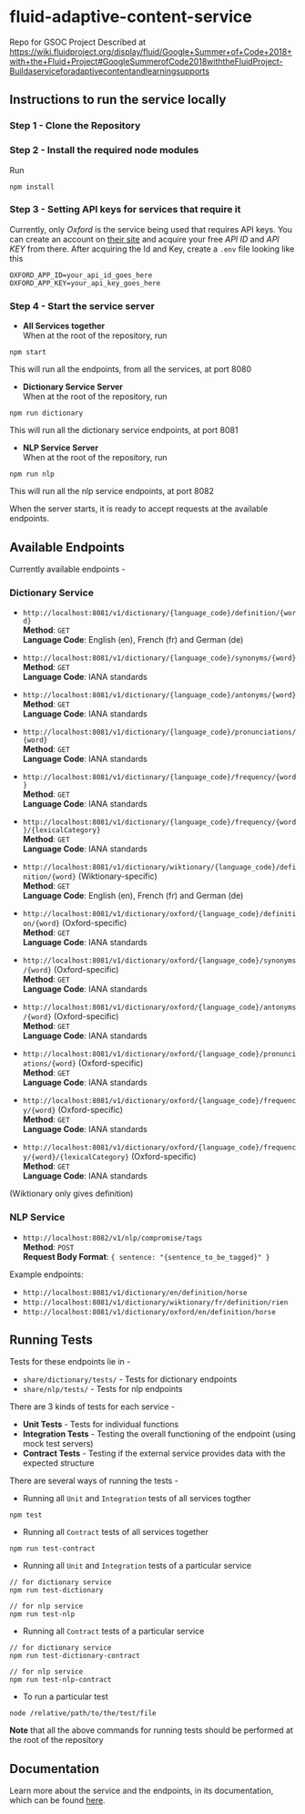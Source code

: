 # fluid-adaptive-content-service
Repo for GSOC Project Described at https://wiki.fluidproject.org/display/fluid/Google+Summer+of+Code+2018+with+the+Fluid+Project#GoogleSummerofCode2018withtheFluidProject-Buildaserviceforadaptivecontentandlearningsupports

## Instructions to run the service locally
### Step 1 - Clone the Repository
### Step 2 - Install the required node modules
Run
```
npm install
```
### Step 3 - Setting API keys for services that require it
Currently, only *Oxford* is the service being used that requires API keys. You can create an account on [their site](https://developer.oxforddictionaries.com/) and acquire your free *API ID* and *API KEY* from there.
After acquiring the Id and Key, create a `.env` file looking like this
```
OXFORD_APP_ID=your_api_id_goes_here
OXFORD_APP_KEY=your_api_key_goes_here
```
### Step 4 - Start the service server
- **All Services together**\
When at the root of the repository, run
```
npm start
```
This will run all the endpoints, from all the services, at port 8080
- **Dictionary Service Server**\
When at the root of the repository, run
```
npm run dictionary
```
This will run all the dictionary service endpoints, at port 8081
- **NLP Service Server**\
When at the root of the repository, run
```
npm run nlp
```
This will run all the nlp service endpoints, at port 8082

When the server starts, it is ready to accept requests at the available endpoints.

## Available Endpoints
Currently available endpoints - 
### Dictionary Service
- `http://localhost:8081/v1/dictionary/{language_code}/definition/{word}`\
**Method**: `GET`\
**Language Code**: English (en), French (fr) and German (de)

- `http://localhost:8081/v1/dictionary/{language_code}/synonyms/{word}`\
**Method**: `GET`\
**Language Code**: IANA standards

- `http://localhost:8081/v1/dictionary/{language_code}/antonyms/{word}`\
**Method**: `GET`\
**Language Code**: IANA standards

- `http://localhost:8081/v1/dictionary/{language_code}/pronunciations/{word}`\
**Method**: `GET`\
**Language Code**: IANA standards

- `http://localhost:8081/v1/dictionary/{language_code}/frequency/{word}`\
**Method**: `GET`\
**Language Code**: IANA standards
- `http://localhost:8081/v1/dictionary/{language_code}/frequency/{word}/{lexicalCategory}`\
**Method**: `GET`\
**Language Code**: IANA standards

- `http://localhost:8081/v1/dictionary/wiktionary/{language_code}/definition/{word}` (Wiktionary-specific)\
**Method**: `GET`\
**Language Code**: English (en), French (fr) and German (de)

- `http://localhost:8081/v1/dictionary/oxford/{language_code}/definition/{word}` (Oxford-specific)\
**Method**: `GET`\
**Language Code**: IANA standards

- `http://localhost:8081/v1/dictionary/oxford/{language_code}/synonyms/{word}` (Oxford-specific)\
**Method**: `GET`\
**Language Code**: IANA standards

- `http://localhost:8081/v1/dictionary/oxford/{language_code}/antonyms/{word}` (Oxford-specific)\
**Method**: `GET`\
**Language Code**: IANA standards

- `http://localhost:8081/v1/dictionary/oxford/{language_code}/pronunciations/{word}` (Oxford-specific)\
**Method**: `GET`\
**Language Code**: IANA standards

- `http://localhost:8081/v1/dictionary/oxford/{language_code}/frequency/{word}` (Oxford-specific)\
**Method**: `GET`\
**Language Code**: IANA standards
- `http://localhost:8081/v1/dictionary/oxford/{language_code}/frequency/{word}/{lexicalCategory}` (Oxford-specific)\
**Method**: `GET`\
**Language Code**: IANA standards

(Wiktionary only gives definition)

### NLP Service
- `http://localhost:8082/v1/nlp/compromise/tags`\
**Method**: `POST`\
**Request Body Format**: `{ sentence: "{sentence_to_be_tagged}" }`

Example endpoints:
- `http://localhost:8081/v1/dictionary/en/definition/horse`
- `http://localhost:8081/v1/dictionary/wiktionary/fr/definition/rien`
- `http://localhost:8081/v1/dictionary/oxford/en/definition/horse`

## Running Tests

Tests for these endpoints lie in -
- `share/dictionary/tests/` - Tests for dictionary endpoints
- `share/nlp/tests/` - Tests for nlp endpoints


There are 3 kinds of tests for each service -
- **Unit Tests** - Tests for individual functions
- **Integration Tests** - Testing the overall functioning of the endpoint (using mock test servers)
- **Contract Tests** - Testing if the external service provides data with the expected structure

There are several ways of running the tests - 
- Running all `Unit` and `Integration` tests of all services togther
```
npm test
```
- Running all `Contract` tests of all services together
```
npm run test-contract
```
- Running all `Unit` and `Integration` tests of a particular service
```
// for dictionary service
npm run test-dictionary

// for nlp service
npm run test-nlp
```
- Running all `Contract` tests of a particular service
```
// for dictionary service
npm run test-dictionary-contract

// for nlp service
npm run test-nlp-contract
```
- To run a particular test
```
node /relative/path/to/the/test/file
```
**Note** that all the above commands for running tests should be performed at the root of the repository

## Documentation
Learn more about the service and the endpoints, in its documentation, which can be found [here](https://app.swaggerhub.com/apis/kunal4/fluid-adaptive-content-service/1.0.0).